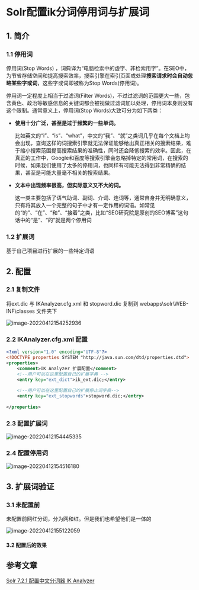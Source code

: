 # Solr配置ik分词停用词与扩展词

## 1. 简介

### 1.1 停用词

停用词(Stop Words) ，词典译为“电脑检索中的虚字、非检索用字”。在SEO中，为节省存储空间和提高搜索效率，搜索引擎在索引页面或处理**搜索请求时会自动忽略某些字或词**，这些字或词即被称为Stop Words(停用词)。

停用词一定程度上相当于过滤词(Filter Words)，不过过滤词的范围更大一些，包含黄色、政治等敏感信息的关键词都会被视做过滤词加以处理，停用词本身则没有这个限制。通常意义上，停用词(Stop Words)大致可分为如下两类：

- **使用十分广泛，甚至是过于频繁的一些单词。**

  比如英文的“i”、“is”、“what”，中文的“我”、“就”之类词几乎在每个文档上均会出现，查询这样的词搜索引擎就无法保证能够给出真正相关的搜索结果，难于缩小搜索范围提高搜索结果的准确性，同时还会降低搜索的效率。因此，在真正的工作中，Google和百度等搜索引擎会忽略掉特定的常用词，在搜索的时候，如果我们使用了太多的停用词，也同样有可能无法得到非常精确的结果，甚至是可能大量毫不相关的搜索结果。

- **文本中出现频率很高，但实际意义又不大的词。**

  这一类主要包括了语气助词、副词、介词、连词等，通常自身并无明确意义，只有将其放入一个完整的句子中才有一定作用的词语。如常见的“的”、“在”、“和”、“接着”之类，比如“SEO研究院是原创的SEO博客”这句话中的“是”、“的”就是两个停用词

### 1.2 扩展词

基于自己项目进行扩展的一些特定词语

## 2. 配置

### 2.1 复制文件

将ext.dic 与 IKAnalyzer.cfg.xml 和 stopword.dic 复制到 webapps\solr\WEB-INF\classes 文件夹下

![image-20220412154252936](https://abelsun-1256449468.cos.ap-beijing.myqcloud.com/image/image-20220412154252936.png)

### 2.2 IKAnalyzer.cfg.xml 配置

```xml
<?xml version="1.0" encoding="UTF-8"?>
<!DOCTYPE properties SYSTEM "http://java.sun.com/dtd/properties.dtd">  
<properties>  
	<comment>IK Analyzer 扩展配置</comment>
	<!--用户可以在这里配置自己的扩展字典 -->
	<entry key="ext_dict">ik_ext.dic;</entry> 
	
	<!--用户可以在这里配置自己的扩展停止词字典-->
	<entry key="ext_stopwords">stopword.dic;</entry> 
	
</properties>
```

### 2.3 配置扩展词

![image-20220412154445335](https://abelsun-1256449468.cos.ap-beijing.myqcloud.com/image/image-20220412154445335.png)

### 2.4 配置停用词

![image-20220412154516180](https://abelsun-1256449468.cos.ap-beijing.myqcloud.com/image/image-20220412154516180.png)

## 3. 扩展词验证

### 3.1 未配置前

未配置前网红分词，分为网和红。但是我们也希望他们是一体的

![image-20220412155122059](https://abelsun-1256449468.cos.ap-beijing.myqcloud.com/image/image-20220412155122059.png)

#### 3.2 配置后的效果



## 参考文章

[Solr 7.2.1 配置中文分词器 IK Analyzer](https://blog.csdn.net/Appleyk/article/details/79270363)